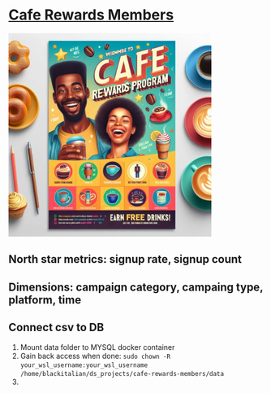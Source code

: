 # [Cafe Rewards Members](https://mavenanalytics.io/challenges/maven-rewards-challenge/404c6060-60eb-400f-9bce-c3b9f97e9d5a)

<img src="images/cafe-rewards.png" width="400" height="400" alt="Cafe Rewards Flyer">

## **North star metrics:** signup rate, signup count

## **Dimensions:** campaign category, campaing type, platform, time

## Connect csv to DB

1. Mount data folder to MYSQL docker container
1. Gain back access when done: `sudo chown -R your_wsl_username:your_wsl_username /home/blackitalian/ds_projects/cafe-rewards-members/data`
1.
